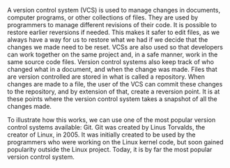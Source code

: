 A version control system (VCS) is used to manage changes in documents, computer programs, or other collections of files. They are used by programmers to manage different revisions of their code. It is possible to restore earlier reversions if needed. This makes it safer to edit files, as we always have a way for us to restore what we had if we decide that the changes we made need to be reset. VCSs are also used so that developers can work together on the same project and, in a safe manner, work in the same source code files. Version control systems also keep track of who changed what in a document, and when the change was made. Files that are version controlled are stored in what is called a repository. When changes are made to a file, the user of the VCS can commit these changes to the repository, and by extension of that, create a reversion point. It is at these points where the version control system takes a snapshot of all the changes made.

To illustrate how this works, we can use one of the most popular version control systems available: Git. Git was created by Linus Torvalds, the creator of Linux, in 2005. It was initially created to be used by the programmers who were working on the Linux kernel code, but soon gained popularity outside the Linux project. Today, it is by far the most popular version control system.
